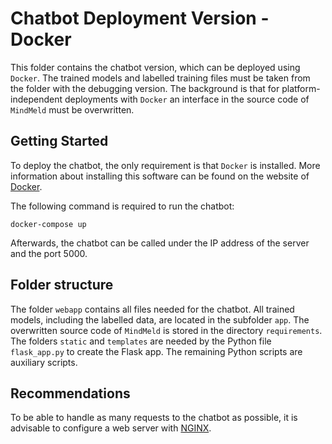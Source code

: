 # Chatbot Deployment Version - Docker

This folder contains the chatbot version, which can be deployed using `Docker`. The trained models and labelled training files must be taken from the folder with the debugging version. The background is that for platform-independent deployments with `Docker` an interface in the source code of `MindMeld` must be overwritten.

## Getting Started

To deploy the chatbot, the only requirement is that `Docker` is installed. More information about installing this software can be found on the website of [Docker](https://www.docker.com/).

The following command is required to run the chatbot:

    docker-compose up

Afterwards, the chatbot can be called under the IP address of the server and the port 5000.

## Folder structure

The folder `webapp` contains all files needed for the chatbot. All trained models, including the labelled data, are located in the subfolder `app`. The overwritten source code of `MindMeld` is stored in the directory `requirements`. The folders `static` and `templates` are needed by the Python file `flask_app.py` to create the Flask app.  The remaining Python scripts are auxiliary scripts. 

## Recommendations

To be able to handle as many requests to the chatbot as possible, it is advisable to configure a web server with [NGINX](https://www.nginx.com/).
<!--stackedit_data:
eyJoaXN0b3J5IjpbMTQyMzQ2MTkyMl19
-->